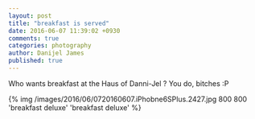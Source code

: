 ```yaml
---
layout: post
title: "breakfast is served"
date: 2016-06-07 11:39:02 +0930
comments: true
categories: photography
author: Danijel James
published: true
---
```

Who wants breakfast at the Haus of Danni-Jel ? You do, bitches :P

{% img /images/2016/06/0720160607.iPhobne6SPlus.2427.jpg 800 800 'breakfast deluxe' 'breakfast deluxe' %}
